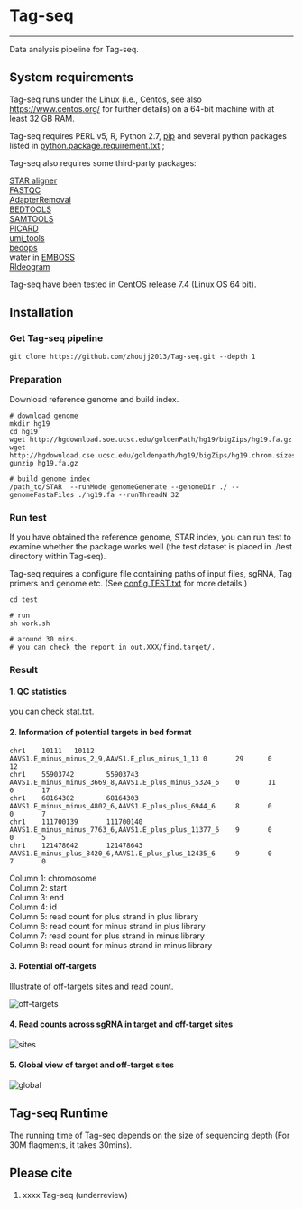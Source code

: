 # Tag-seq
----------

Data analysis pipeline for Tag-seq.

## System requirements

Tag-seq runs under the Linux (i.e., Centos, see also https://www.centos.org/ for further details) on a 64-bit machine with at least 32 GB RAM.

Tag-seq requires PERL v5, R, Python 2.7, [pip](https://bootstrap.pypa.io/get-pip.py) and several python packages listed in [python.package.requirement.txt](https://github.com/zhoujj2013/Tag-seq/blob/master/python.package.requirement.txt).;

Tag-seq also requires some third-party packages:

[STAR aligner](https://github.com/alexdobin/STAR)  
[FASTQC](https://www.bioinformatics.babraham.ac.uk/projects/fastqc/)  
[AdapterRemoval](https://github.com/MikkelSchubert/adapterremoval)  
[BEDTOOLS](https://bedtools.readthedocs.io/en/latest/)  
[SAMTOOLS](http://samtools.sourceforge.net/)  
[PICARD](https://broadinstitute.github.io/picard/)  
[umi_tools](https://github.com/CGATOxford/UMI-tools)  
[bedops](https://bedops.readthedocs.io/en/latest/)  
water in [EMBOSS](http://emboss.sourceforge.net/download/)  
[RIdeogram](https://github.com/TickingClock1992/RIdeogram)  

Tag-seq have been tested in CentOS release 7.4 (Linux OS 64 bit).

## Installation

### Get Tag-seq pipeline
```
git clone https://github.com/zhoujj2013/Tag-seq.git --depth 1
```

### Preparation

Download reference genome and build index.

```
# download genome
mkdir hg19
cd hg19
wget http://hgdownload.soe.ucsc.edu/goldenPath/hg19/bigZips/hg19.fa.gz
wget http://hgdownload.cse.ucsc.edu/goldenpath/hg19/bigZips/hg19.chrom.sizes
gunzip hg19.fa.gz

# build genome index
/path_to/STAR  --runMode genomeGenerate --genomeDir ./ --genomeFastaFiles ./hg19.fa --runThreadN 32

```

### Run test

If you have obtained the reference genome, STAR index, you can run test to examine whether the package works well (the test dataset is placed in ./test directory within Tag-seq).

Tag-seq requires a configure file containing paths of input files, sgRNA, Tag primers and genome etc. (See [config.TEST.txt](https://github.com/zhoujj2013/Tag-seq/blob/master/test/config.TEST.txt) for more details.)

```
cd test

# run 
sh work.sh

# around 30 mins.
# you can check the report in out.XXX/find.target/.

```
### Result

#### 1. QC statistics

you can check [stat.txt](https://github.com/zhoujj2013/Tag-seq/blob/master/stat.txt).

#### 2. Information of potential targets in bed format

```
chr1    10111   10112   AAVS1.E_minus_minus_2_9,AAVS1.E_plus_minus_1_13 0       29      0       12
chr1    55903742        55903743        AAVS1.E_minus_minus_3669_8,AAVS1.E_plus_minus_5324_6    0       11      0       17
chr1    68164302        68164303        AAVS1.E_minus_minus_4802_6,AAVS1.E_plus_plus_6944_6     8       0       0       7
chr1    111700139       111700140       AAVS1.E_minus_minus_7763_6,AAVS1.E_plus_plus_11377_6    9       0       0       5
chr1    121478642       121478643       AAVS1.E_minus_plus_8420_6,AAVS1.E_plus_plus_12435_6     9       0       7       0
```

Column 1: chromosome  
Column 2: start  
Column 3: end  
Column 4: id  
Column 5: read count for plus strand in plus library  
Column 6: read count for minus strand in plus library  
Column 7: read count for plus strand in minus library  
Column 8: read count for minus strand in minus library  

#### 3. Potential off-targets

Illustrate of off-targets sites and read count.

![off-targets](https://upload-images.jianshu.io/upload_images/4180410-71d283fb5607859c.png?imageMogr2/auto-orient/strip%7CimageView2/2/w/1240) <!-- .element height="50%" width="50%" -->

#### 4. Read counts across sgRNA in target and off-target sites

![sites](https://upload-images.jianshu.io/upload_images/4180410-55b3f78188a1227b.png?imageMogr2/auto-orient/strip%7CimageView2/2/w/1240) <!-- .element height="50%" width="50%" -->

#### 5. Global view of target and off-target sites

![global](https://upload-images.jianshu.io/upload_images/4180410-39b6e39d64178807.png?imageMogr2/auto-orient/strip%7CimageView2/2/w/1240) <!-- .element height="50%" width="50%" -->


## Tag-seq Runtime

The running time of Tag-seq depends on the size of sequencing depth (For 30M flagments, it takes 30mins). 

## Please cite

1. xxxx Tag-seq (underreview)


